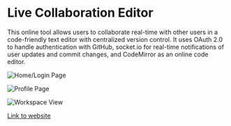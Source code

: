 # Live Collaboration Editor
This online tool allows users to collaborate real-time with other users in a code-friendly text editor with centralized version control. It uses OAuth 2.0 to handle authentication with GitHub, socket.io for real-time notifications of user updates and commit changes, and CodeMirror as an online code editor. 

![Home/Login Page](/public/img/homepage)

![Profile Page](/public/img/profile)

![Workspace View](/public/img/profile)

[Link to website](https://pacific-bayou-60506.herokuapp.com/login)
